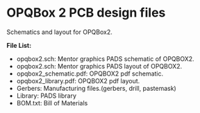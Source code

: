 OPQBox 2 PCB design files
=========

Schematics and layout for OPQBox2.

**File List:**
- opqbox2.sch:  Mentor graphics PADS schematic of OPQBOX2.
- opqbox2.sch:  Mentor graphics PADS layout of OPQBOX2.
- opqbox2_schematic.pdf:  OPQBOX2 pdf schematic.
- opqbox2_library.pdf:  OPQBOX2 pdf layout.
- Gerbers: Manufacturing files.(gerbers, drill, pastemask)
- Library: PADS library
- BOM.txt: Bill of Materials
